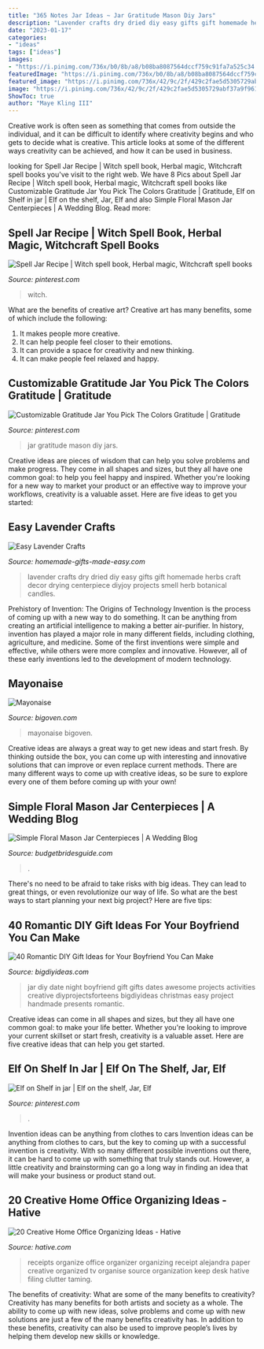 ```yaml
---
title: "365 Notes Jar Ideas ~ Jar Gratitude Mason Diy Jars"
description: "Lavender crafts dry dried diy easy gifts gift homemade herbs craft decor drying centerpiece diyjoy projects smell herb botanical candles"
date: "2023-01-17"
categories:
- "ideas"
tags: ["ideas"]
images:
- "https://i.pinimg.com/736x/b0/8b/a8/b08ba8087564dccf759c91fa7a525c34.jpg"
featuredImage: "https://i.pinimg.com/736x/b0/8b/a8/b08ba8087564dccf759c91fa7a525c34.jpg"
featured_image: "https://i.pinimg.com/736x/42/9c/2f/429c2fae5d5305729abf37a9f961b679.jpg"
image: "https://i.pinimg.com/736x/42/9c/2f/429c2fae5d5305729abf37a9f961b679.jpg"
ShowToc: true
author: "Maye Kling III"
---
```



Creative work is often seen as something that comes from outside the individual, and it can be difficult to identify where creativity begins and who gets to decide what is creative. This article looks at some of the different ways creativity can be achieved, and how it can be used in business.

	

		
looking for Spell Jar Recipe | Witch spell book, Herbal magic, Witchcraft spell books you've visit to the right web. We have 8 Pics about Spell Jar Recipe | Witch spell book, Herbal magic, Witchcraft spell books like Customizable Gratitude Jar You Pick The Colors Gratitude | Gratitude, Elf on Shelf in jar | Elf on the shelf, Jar, Elf and also Simple Floral Mason Jar Centerpieces | A Wedding Blog. Read more:
		
    
## Spell Jar Recipe | Witch Spell Book, Herbal Magic, Witchcraft Spell Books

<img loading=lazy src="https://i.pinimg.com/736x/42/9c/2f/429c2fae5d5305729abf37a9f961b679.jpg" onerror="this.onerror=null;this.src='https://tse2.mm.bing.net/th?id=OIP.b3nkNNGlvw9Y7bIn4_CsFAHaJ3&amp;pid=15.1';" alt="Spell Jar Recipe | Witch spell book, Herbal magic, Witchcraft spell books">

_Source: pinterest.com_

>witch. 

	

What are the benefits of creative art?
Creative art has many benefits, some of which include the following: 
1. It makes people more creative.
2. It can help people feel closer to their emotions.
3. It can provide a space for creativity and new thinking.
4. It can make people feel relaxed and happy.

    
## Customizable Gratitude Jar You Pick The Colors Gratitude | Gratitude

<img loading=lazy src="https://i.pinimg.com/736x/b0/8b/a8/b08ba8087564dccf759c91fa7a525c34.jpg" onerror="this.onerror=null;this.src='https://tse2.mm.bing.net/th?id=OIP.oKyS2LG4Xc0dcL0KQgSfQQHaLH&amp;pid=15.1';" alt="Customizable Gratitude Jar You Pick The Colors Gratitude | Gratitude">

_Source: pinterest.com_

>jar gratitude mason diy jars. 

	

Creative ideas are pieces of wisdom that can help you solve problems and make progress. They come in all shapes and sizes, but they all have one common goal: to help you feel happy and inspired. Whether you're looking for a new way to market your product or an effective way to improve your workflows, creativity is a valuable asset. Here are five ideas to get you started: 

    
## Easy Lavender Crafts

<img loading=lazy src="http://www.homemade-gifts-made-easy.com/image-files/how-to-dry-lavender-800x862.jpg" onerror="this.onerror=null;this.src='https://tse3.mm.bing.net/th?id=OIP.OrQejWe3u2V3S0CnZyhM4wHaH-&amp;pid=15.1';" alt="Easy Lavender Crafts">

_Source: homemade-gifts-made-easy.com_

>lavender crafts dry dried diy easy gifts gift homemade herbs craft decor drying centerpiece diyjoy projects smell herb botanical candles. 

	

Prehistory of Invention: The Origins of Technology
Invention is the process of coming up with a new way to do something. It can be anything from creating an artificial intelligence to making a better air-purifier. In history, invention has played a major role in many different fields, including clothing, agriculture, and medicine. Some of the first inventions were simple and effective, while others were more complex and innovative. However, all of these early inventions led to the development of modern technology.

    
## Mayonaise

<img loading=lazy src="https://bigoven-res.cloudinary.com/image/upload/t_recipe-1280/mayonaise.jpg" onerror="this.onerror=null;this.src='https://tse1.mm.bing.net/th?id=OIP.8Dr6FftcMok-8Hd-MaEbzQHaHa&amp;pid=15.1';" alt="Mayonaise">

_Source: bigoven.com_

>mayonaise bigoven. 

	

Creative ideas are always a great way to get new ideas and start fresh. By thinking outside the box, you can come up with interesting and innovative solutions that can improve or even replace current methods. There are many different ways to come up with creative ideas, so be sure to explore every one of them before coming up with your own!

    
## Simple Floral Mason Jar Centerpieces | A Wedding Blog

<img loading=lazy src="https://www.budgetbridesguide.com/wp-content/uploads/2012/06/rose-mason-jar-centerpiece-diy.jpg" onerror="this.onerror=null;this.src='https://tse3.mm.bing.net/th?id=OIP.paRdRN2ltRcbwFgKC736FgHaKe&amp;pid=15.1';" alt="Simple Floral Mason Jar Centerpieces | A Wedding Blog">

_Source: budgetbridesguide.com_

>. 

	

There's no need to be afraid to take risks with big ideas. They can lead to great things, or even revolutionize our way of life. So what are the best ways to start planning your next big project? Here are five tips:

    
## 40 Romantic DIY Gift Ideas For Your Boyfriend You Can Make

<img loading=lazy src="https://bigdiyideas.com/wp-content/uploads/2015/06/diy-date-night-jar-.jpg" onerror="this.onerror=null;this.src='https://tse1.mm.bing.net/th?id=OIP.Rbpvtfk7HlWhJfG0XSao7wHaLG&amp;pid=15.1';" alt="40 Romantic DIY Gift Ideas for Your Boyfriend You Can Make">

_Source: bigdiyideas.com_

>jar diy date night boyfriend gift gifts dates awesome projects activities creative diyprojectsforteens bigdiyideas christmas easy project handmade presents romantic. 

	

Creative ideas can come in all shapes and sizes, but they all have one common goal: to make your life better. Whether you're looking to improve your current skillset or start fresh, creativity is a valuable asset. Here are five creative ideas that can help you get started.

    
## Elf On Shelf In Jar | Elf On The Shelf, Jar, Elf

<img loading=lazy src="https://i.pinimg.com/originals/b5/68/f5/b568f5a6eb79f0f3d35b0f252ecb3b78.jpg" onerror="this.onerror=null;this.src='https://tse4.mm.bing.net/th?id=OIP.t1sBpNoz3F0UJv_3UjwkfQHaJ4&amp;pid=15.1';" alt="Elf on Shelf in jar | Elf on the shelf, Jar, Elf">

_Source: pinterest.com_

>. 

	

Invention ideas can be anything from clothes to cars
Invention ideas can be anything from clothes to cars, but the key to coming up with a successful invention is creativity. With so many different possible inventions out there, it can be hard to come up with something that truly stands out. However, a little creativity and brainstorming can go a long way in finding an idea that will make your business or product stand out.

    
## 20 Creative Home Office Organizing Ideas - Hative

<img loading=lazy src="https://hative.com/wp-content/uploads/2014/11/office-organizing-ideas/7-receipts-organizer.jpg" onerror="this.onerror=null;this.src='https://tse1.mm.bing.net/th?id=OIP.c5rRtvRIexaEQrqR536M9gHaFA&amp;pid=15.1';" alt="20 Creative Home Office Organizing Ideas - Hative">

_Source: hative.com_

>receipts organize office organizer organizing receipt alejandra paper creative organized tv organise source organization keep desk hative filing clutter taming. 

	

The benefits of creativity: What are some of the many benefits to creativity?
Creativity has many benefits for both artists and society as a whole. The ability to come up with new ideas, solve problems and come up with new solutions are just a few of the many benefits creativity has. In addition to these benefits, creativity can also be used to improve people’s lives by helping them develop new skills or knowledge.

